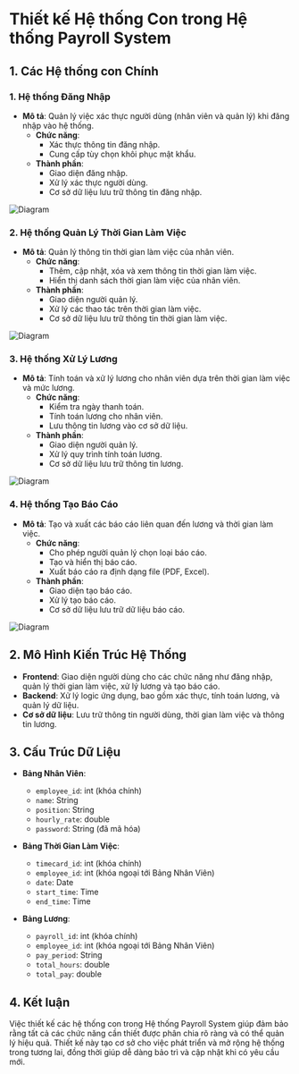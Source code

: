 # Thiết kế Hệ thống Con trong Hệ thống Payroll System

## 1. Các Hệ thống con Chính

### 1. Hệ thống Đăng Nhập
- **Mô tả**: Quản lý việc xác thực người dùng (nhân viên và quản lý) khi đăng nhập vào hệ thống.
  - **Chức năng**:
    - Xác thực thông tin đăng nhập.
    - Cung cấp tùy chọn khôi phục mật khẩu.
  - **Thành phần**:
    - Giao diện đăng nhập.
    - Xử lý xác thực người dùng.
    - Cơ sở dữ liệu lưu trữ thông tin đăng nhập.
   
![Diagram](https://www.planttext.com/api/plantuml/png/UhzxlqDnIM9HIMbk3bTYSab-aK9eSMeHLr5gSabYNdfEgeAIJtvwPfv2S6LnIMgkaa8rbm8GWDGewDefQ80bDS5YK3POE2mn9pCbiIHLmRaeDIKrhoGpCQSOgWghb88kK1VOK2k5wE3IvEJKuk9OOjMx9MRcb1QbndBLSZcavgK0VG80003__mC0)

### 2. Hệ thống Quản Lý Thời Gian Làm Việc
- **Mô tả**: Quản lý thông tin thời gian làm việc của nhân viên.
  - **Chức năng**:
    - Thêm, cập nhật, xóa và xem thông tin thời gian làm việc.
    - Hiển thị danh sách thời gian làm việc của nhân viên.
  - **Thành phần**:
    - Giao diện người quản lý.
    - Xử lý các thao tác trên thời gian làm việc.
    - Cơ sở dữ liệu lưu trữ thông tin thời gian làm việc.
   
![Diagram](https://www.planttext.com/api/plantuml/png/V92z2i9048JxUuebbHPv0Gk9aDR6ltx93U7WxWnt6oM8JsRX8_aA9Y46ZUYMCz-mmpnkzomA1wcTLLp8CT2QFPS8Ag0GzgK59JlZCEWENcZRH85BwAAelI50wP9c1uCpTNZ1GSzxUw9Hsd4RI30uOTGfP-4XyCFiawzd2yfDh2mt8nI_ogoqddHvT_ULPi4V88V51t1L6Rnkbte2003__mC0)

### 3. Hệ thống Xử Lý Lương
- **Mô tả**: Tính toán và xử lý lương cho nhân viên dựa trên thời gian làm việc và mức lương.
  - **Chức năng**:
    - Kiểm tra ngày thanh toán.
    - Tính toán lương cho nhân viên.
    - Lưu thông tin lương vào cơ sở dữ liệu.
  - **Thành phần**:
    - Giao diện người quản lý.
    - Xử lý quy trình tính toán lương.
    - Cơ sở dữ liệu lưu trữ thông tin lương.

![Diagram](https://www.planttext.com/api/plantuml/png/P91B2i90343tSuhWIXUzW0ifrArGx0d266inpK0c5OfuCXSUoIlOrkd2cbrUNZxa_NpbqL2jQzcXjw1mGC6Qr2bvGwcPO5LYhu4PIWsUOcoaXggFHkqAxWw6I3sGxM1zx0HImsOg_X38HgUuaB-E3FPebBG5J2QoxtZ8eK96xMTtYRzsXJUQLurJCEd_VFBdixTG13atsg8rGTp3vIIduICV0000__y30000)

### 4. Hệ thống Tạo Báo Cáo
- **Mô tả**: Tạo và xuất các báo cáo liên quan đến lương và thời gian làm việc.
  - **Chức năng**:
    - Cho phép người quản lý chọn loại báo cáo.
    - Tạo và hiển thị báo cáo.
    - Xuất báo cáo ra định dạng file (PDF, Excel).
  - **Thành phần**:
    - Giao diện tạo báo cáo.
    - Xử lý tạo báo cáo.
    - Cơ sở dữ liệu lưu trữ dữ liệu báo cáo.
   
![Diagram](https://www.planttext.com/api/plantuml/png/R92n2i8m54NtVCMZamx5tK4AfZeLnBg9mwC-IY5DG_g45l7B7FmaVy7Of62n6UyxvtB9-_bAMaRBjre9BBYnaA76agomL33gKX54HpADvKgNaFSjKnt1NO1x0OLu0uizQRB811vU3i1V2l6NpKcvyf31gJSKy9c3DxPDRIerre14ng3CNRmZgzOex2U3VXUdtM1CzawpeMTKrd0-oDqgxGfI5_4G2Uch-xKF0000__y30000)

## 2. Mô Hình Kiến Trúc Hệ Thống
- **Frontend**: Giao diện người dùng cho các chức năng như đăng nhập, quản lý thời gian làm việc, xử lý lương và tạo báo cáo.
- **Backend**: Xử lý logic ứng dụng, bao gồm xác thực, tính toán lương, và quản lý dữ liệu.
- **Cơ sở dữ liệu**: Lưu trữ thông tin người dùng, thời gian làm việc và thông tin lương.

## 3. Cấu Trúc Dữ Liệu
- **Bảng Nhân Viên**:
  - `employee_id`: int (khóa chính)
  - `name`: String
  - `position`: String
  - `hourly_rate`: double
  - `password`: String (đã mã hóa)

- **Bảng Thời Gian Làm Việc**:
  - `timecard_id`: int (khóa chính)
  - `employee_id`: int (khóa ngoại tới Bảng Nhân Viên)
  - `date`: Date
  - `start_time`: Time
  - `end_time`: Time

- **Bảng Lương**:
  - `payroll_id`: int (khóa chính)
  - `employee_id`: int (khóa ngoại tới Bảng Nhân Viên)
  - `pay_period`: String
  - `total_hours`: double
  - `total_pay`: double

## 4. Kết luận
Việc thiết kế các hệ thống con trong Hệ thống Payroll System giúp đảm bảo rằng tất cả các chức năng cần thiết được phân chia rõ ràng và có thể quản lý hiệu quả. Thiết kế này tạo cơ sở cho việc phát triển và mở rộng hệ thống trong tương lai, đồng thời giúp dễ dàng bảo trì và cập nhật khi có yêu cầu mới.
